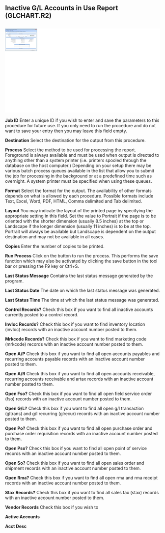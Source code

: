 ##  Inactive G/L Accounts in Use Report (GLCHART.R2)

<PageHeader />

##

![](./GLCHART-R2-1.jpg)

**Job ID** Enter a unique ID if you wish to enter and save the parameters to
this procedure for future use. If you only need to run the procedure and do
not want to save your entry then you may leave this field empty.  
  
**Destination** Select the destination for the output from this procedure.  
  
**Process** Select the method to be used for processing the report. Foreground
is always available and must be used when output is directed to anything other
than a system printer (i.e. printers spooled through the database on the host
computer.) Depending on your setup there may be various batch process queues
available in the list that allow you to submit the job for processing in the
background or at a predefined time such as overnight. A system printer must be
specified when using these queues.  
  
**Format** Select the format for the output. The availability of other formats
depends on what is allowed by each procedure. Possible formats include Text,
Excel, Word, PDF, HTML, Comma delimited and Tab delimited.  
  
**Layout** You may indicate the layout of the printed page by specifying the
appropriate setting in this field. Set the value to Portrait if the page is to
be oriented with the shorter dimension (usually 8.5 inches) at the top or
Landscape if the longer dimension (usually 11 inches) is to be at the top.
Portrait will always be available but Landscape is dependent on the output
destination and may not be available in all cases.  
  
**Copies** Enter the number of copies to be printed.  
  
**Run Process** Click on the button to run the process. This performs the save
function which may also be activated by clicking the save button in the tool
bar or pressing the F9 key or Ctrl+S.  
  
**Last Status Message** Contains the last status message generated by the
program.  
  
**Last Status Date** The date on which the last status message was generated.  
  
**Last Status Time** The time at which the last status message was generated.  
  
**Control Records?** Check this box if you want to find all inactive accounts
currently posted to a control record.  
  
**Invloc Records?** Check this box if you want to find inventory location
(invloc) records with an inactive account number posted to them.  
  
**Mrkcode Records?** Check this box if you want to find marketing code
(mrkcode) records with an inactive account number posted to them.  
  
**Open A/P** Check this box if you want to find all open accounts payables and
recurring accounts payable records with an inactive account number posted to
them.  
  
**Open A/R** Check this box if you want to find all open accounts receivable,
recurring accounts receivable and artax records with an inactive account
number posted to them.  
  
**Open Fso?** Check this box if you want to find all open field service order
(fso) records with an inactive account number posted to them.  
  
**Open G/L?** Check this box if you want to find all open g/l transaction
(gltrans) and g/l recurring (glrecur) records with an inactive account number
posted to them.  
  
**Open Po?** Check this box if you want to find all open purchase order and
purchase order requisition records with an inactive account number posted to
them.  
  
**Open Pso?** Check this box if you want to find all open point of service
records with an inactive account number posted to them.  
  
**Open So?** Check this box if you want to find all open sales order and
shipment records with an inactive account number posted to them.  
  
**Open Rma?** Check this box if you want to find all open rma and rma receipt
records with an inactive account number posted to them.  
  
**Stax Records?** Check this box if you want to find all sales tax (stax)
records with an inactive account number posted to them.  
  
**Vendor Records** Check this box if you wish to  
  
**Active Accounts**  
  
**Acct Desc**  
  
  
<badge text= "Version 8.10.57" vertical="middle" />

<PageFooter />